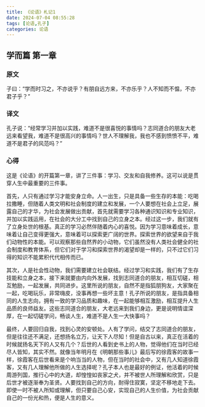 ```yaml
---
title: 《论语》札记1
date: 2024-07-04 08:55:28
tags: [论语,孔子]
categories: 论语
---
```

## 学而篇 第一章

### 原文

子曰：“学而时习之，不亦说乎？有朋自远方来，不亦乐乎？人不知而不愠，不亦君子乎？”

### 译文

孔子说：“经常学习并加以实践，难道不是很喜悦的事情吗？志同道合的朋友大老远来看望我，难道不是很高兴的事情吗？世人不理解我，我也不感到愤愤不平，难道不是君子的风范吗？”

### 心得

这是《论语》的开篇第一章，讲了三件事：学习、交友和自我修养。这可以说是贯穿人生中最重要的三件事。

首先，人只有通过学习才能安身立命。人一出生，只是具备一些生存的本能：吃喝拉撒睡，但随着人类文明和社会制度的建立和发展，一个人要想在社会上立足，展露自己的才华，为社会发展做出贡献，首先就需要学习各种通识知识和专业知识，并加以实践运用，在社会的大分工中找到自己的立身之本。经过这一步，我们就有了立身处世的根基。真正的学习必然伴随着内心的喜悦。因为学习意味着成长，意味着让自己变得更强大，意味着可以探索更广阔的世界。探索世界的欲望来自于我们动物性的本能。可以观察那些自然界的小动物，它们虽然没有人类社会健全的社会制度和教育体系，但它们对于学习和探索世界的渴望却是一样的，只不过它们习得的知识不能累积代代相传而已。

其次，人是社会性动物，我们需要建立社会联结。经过学习和实践，我们有了生存技能和立身之本，接下来就要由内向外发展，找到志同道合的朋友，相互切磋，相互勉励，一起发展，共同进步。这里所说的朋友，自然不是指狐朋狗友，大家聚在一起，吃喝玩乐，非常嗨皮，没事再想一些坏主意！孔子所说的朋友，是指具备相同的人生志向，拥有一致的学习品质和趣味，在一起能够相互激励，相互提升人生品质的良师益友。这些志同道合的朋友，大老远来到我们身边，更是说明情谊深厚，在一起切磋学问，畅谈人生，难道不是人生一大快事吗？

最终，人要回归自我，找到心灵的安顿处。人有了学问，结交了志同道合的朋友，但是往往还不满足，还想扬名立万，让天下人尽知！但是自古以来，真正在活着的时候就扬名天下的人又有几个？后世的人看到史书上的人物，觉得他们在当时已经尽人皆知，其实不然。就像当年明月在《明朝那些事儿》最后写的徐霞客的故事一样，徐霞客在后世看来是个响当当的人物，但在当时的社会中，又有几人知道徐霞客，又有几人理解他所做的人生选择呢？孔子本人也是最好的例证，他活着的时候周游列国，推行心中的大道，却惶惶如丧家之犬，并不被世人所理解和欣赏，只是后世才被逐渐奉为圣贤。人要找到自己的方向，耐得住寂寞，坚定不移地走下去。即使一时不被人所知或理解，但只要自己心安，实现自己的人生价值，为社会贡献自己的一份光和热，便是人生的意义。